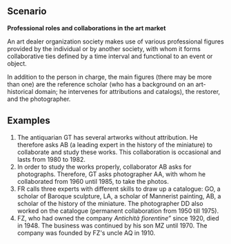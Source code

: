 ## Scenario

**Professional roles and collaborations in the art market**

An art dealer organization society makes use of various professional figures provided by the individual or by another society, with whom it forms collaborative ties defined by a time interval and functional to an event or object.

In addition to the person in charge, the main figures (there may be more than one) are the reference scholar (who has a background on an art-historical domain; he intervenes for attributions and catalogs), the restorer, and the photographer.  

## Examples

1) The antiquarian GT has several artworks without attribution. He therefore asks AB (a leading expert in the history of the miniature) to collaborate and study these works. This collaboration is occasional and lasts from 1980 to 1982.
2) In order to study the works properly, collaborator AB asks for photographs. Therefore, GT asks photographer AA, with whom he collaborated from 1960 until 1985, to take the photos. 
3) FR calls three experts with different skills to draw up a catalogue: GO, a scholar of Baroque sculpture, LA, a scholar of Mannerist painting, AB, a scholar of the history of the miniature. The photographer DD also worked on the catalogue (permanent collaboration from 1950 till 1975).
4) FZ, who had owned the company <i>Antichità fiorentine” </i> since 1920, died in 1948. The business was continued by his son MZ until 1970. The company was founded by FZ's uncle AQ in 1910.
